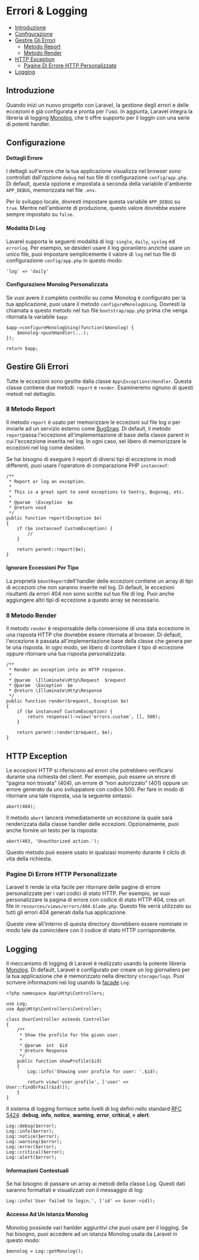 # Errori & Logging

- [Introduzione](#introduzione)
- [Configurazione](#configurazione)
- [Gestire Gli Errori](#gestire-errori)
	- [Metodo Report](#metodo-report)
	- [Metodo Render](#metodo-render)
- [HTTP Exception](#http-exceptions)
	- [Pagine Di Errore HTTP Personalizzate](#pagine-errore-personalizzate)
- [Logging](#logging)

<a name="introduzione"></a>
## Introduzione

Quando inizi un nuovo progetto con Laravel, la gestione degli errori e delle eccezioni è già configurata e pronta per l'uso. In aggiunta, Laravel integra la libreria di logging [Monolog](https://github.com/Seldaek/monolog), che ti offre supporto per il loggin con una serie di potenti handler.

<a name="configurazione"></a>
## Configurazione

#### Dettagli Errore

I dettagli sull'errore che la tua applicazione visualizza nel browser sono controllati dall'opzione `debug` nel tuo file di configurazione `config/app.php`. Di default, questa opzione e impostata a seconda della variabile d'ambiente `APP_DEBUG`, memorizzata nel file `.env`.

Per lo sviluppo locale, dovresti impostare questa variabile `APP_DEBUG` su `true`. Mentre nell'ambiente di produzione, questo valore dovrebbe essere sempre impostato su `false`.

#### Modalità Di Log

Lavarel supporta le seguenti modalità di log: `single`, `daily`, `syslog` ed `errorlog`. Per esempio, se desideri usare il log gioranilero anziché usare un unico file, puoi impostare semplicemente il valore di `log` nel tuo file di configurazione `config/app.php` in questo modo:

	'log' => 'daily'

#### Configurazione Monolog Personalizzata

Se vuoi avere il completo controllo su come Monolog è configurato per la tua applicazione, puoi usare il metodo `configureMonologUsing`. Dovresti la chiamata a questo metodo nel tuo file  `bootstrap/app.php` prima che venga ritornata la variabile `$app`:

	$app->configureMonologUsing(function($monolog) {
		$monolog->pushHandler(...);
	});

	return $app;

<a name="gestire-errori"></a>
## Gestire Gli Errori

Tutte le eccezioni sono gestite dalla classe `App\Exceptions\Handler`. Questa classe contiene due metodi: `report` e `render`. Esamineremo ognuno di questi metodi nel dettaglio.

<a name="metodo-report"></a>
### Il Metodo Report

Il metodo `report` è usato per memorizzare le eccezioni sul file log o per inviarle ad un servizio esterno come [BugSnag](https://bugsnag.com). Di default, il metodo `report`passa l'eccezione all'implementazione di base della classe parent in cui l'eccezzione inserita nel log. In ogni caso, sei libero di memorizzare le eccezioni nel log come desideri. 

Se hai bisogno di eseguire il report di diversi tipi di eccezione in modi differenti, puoi usare l'operatore di comparazione PHP `instanceof`:

	/**
	 * Report or log an exception.
	 *
	 * This is a great spot to send exceptions to Sentry, Bugsnag, etc.
	 *
	 * @param  \Exception  $e
	 * @return void
	 */
	public function report(Exception $e)
	{
		if ($e instanceof CustomException) {
			//
		}

		return parent::report($e);
	}

#### Ignorare Eccessioni Per Tipo

La proprietà `$dontReport`dell'handler delle eccezioni contiene un array di tipi di eccezioni che non saranno inserite nel log. Di default, le eccezioni risultanti da errori 404 non sono scritte sul tuo file di log. Puoi anche aggiungere altri tipi di eccezione a questo array se necessario.

<a name="metodo-render"></a>
### Il Metodo Render

Il metodo `render` è responsabile della conversione di una data eccezione in una risposta HTTP che dovrebbe essere ritornata al browser. Di default, l'eccezione è passata all'implementazione base della classe che genera per te una risposta. In ogni modo, sei libero di controllare il tipo di eccezione oppure ritornare una tua risposta personalizzata:

    /**
     * Render an exception into an HTTP response.
     *
     * @param  \Illuminate\Http\Request  $request
     * @param  \Exception  $e
     * @return \Illuminate\Http\Response
     */
    public function render($request, Exception $e)
    {
    	if ($e instanceof CustomException) {
    		return response()->view('errors.custom', [], 500);
    	}

        return parent::render($request, $e);
    }

<a name="http-exception"></a>
## HTTP Exception

Le eccezioni HTTP si riferiscono ad errori che potrebbero verificarsi durante una richiesta del client. Per esempio, può essere un errore di “pagina non trovata” (404), un errore di “non autorizzato” (401) oppure un errore generato da uno sviluppatore con codice 500. Per fare in modo di ritornare una tale risposta, usa la seguente sintassi: 

	abort(404);

Il metodo `abort` lancerà immediatamente un eccezione la quale sarà renderizzata dalla classe handler delle eccezioni. Opzionalmente, puoi anche fornire un testo per la risposta:

	abort(403, 'Unauthorized action.');

Questo metodo può essere usato in qualsiasi momento durante il cilclo di vita della richiesta.

<a name="pagine-errore-personalizzate"></a>
### Pagine Di Errore HTTP Personalizzate

Laravel ti rende la vita facile per ritornare delle pagine di errore personalizzate per i vari codici di stato HTTP. Per esempio, se vuoi personalizzare la pagina di errore con codice di stato HTTP 404, crea un file in `resources/views/errors/404.blade.php`. Questo file verrà utilizzato su tutti gli errori 404 generati dalla tua applicazione.

Queste view all'interno di questa directory dovrebbero essere nominate in modo tale da conincidere con il codice di stato HTTP corrispondente.

<a name="logging"></a>
## Logging

Il meccanismo di logging di Laravel è realizzato usando la potente libreria [Monolog](http://github.com/seldaek/monolog). Di default, Laravel è configurato per creare un log giornaliero per la tua applicazione che è memorizzato nella directory `storage/logs`. Puoi scrivere informazioni nei log usando la [facade](/docs/{{version}}/facades) `Log`:

	<?php namespace App\Http\Controllers;

	use Log;
	use App\Http\Controllers\Controller;

	class UserController extends Controller
	{
		/**
		 * Show the profile for the given user.
		 *
		 * @param  int  $id
		 * @return Response
		 */
		public function showProfile($id)
		{
			Log::info('Showing user profile for user: '.$id);

			return view('user.profile', ['user' => User::findOrFail($id)]);
		}
	}

Il sistema di logging fornisce sette livelli di log defini nello standard [RFC 5424](http://tools.ietf.org/html/rfc5424): **debug**, **info**, **notice**, **warning**, **error**, **critical**, e **alert**.

	Log::debug($error);
	Log::info($error);
	Log::notice($error);
	Log::warning($error);
	Log::error($error);
	Log::critical($error);
	Log::alert($error);

#### Informazioni Contestuali

Se hai bisogno di passare un array ai metodi della classe Log. Questi dati saranno formattati e visualizzati con il messaggio di log: 

	Log::info('User failed to login.', ['id' => $user->id]);

#### Accesso Ad Un Istanza Monolog

Monolog possiede vari hanlder aggiuntivi che puoi usare per il logging. Se hai bisogno, puoi accedere ad un istanza Monolog usata da Laravel in questo modo:

	$monolog = Log::getMonolog();
